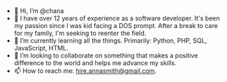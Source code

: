 - 👋 Hi, I’m @chana
- 👀 I have over 12 years of experience as a software developer. It's been my passion since I was kid facing a DOS prompt. After a break to care for my family, I'm seeking to reenter the field.
- 🌱 I’m currently learning all the things. Primarily: Python, PHP, SQL, JavaScript, HTML.
- 💞️ I’m looking to collaborate on something that makes a positive difference to the world and helps me advance my skills.
- 📫 How to reach me: hire.annasmith@gmail.com.
<!---
chana/chana is a ✨ special ✨ repository because its `README.md` (this file) appears on your GitHub profile.
You can click the Preview link to take a look at your changes.
--->
